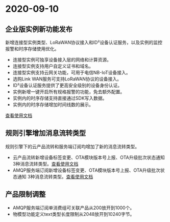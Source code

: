 # 2020-09-10

## 企业版实例新功能发布

新增连接型实例类型、LoRaWAN协议接入和ID²设备认证服务，以及实例的监控报警和时序存储使用优化。

-   连接型实例可独享设备接入层的网络和计算资源。
-   连接型实例支持用户自定义证书和域名。
-   连接型实例支持云网关功能，可用于电信NB-IoT设备接入。
-   选购Link WAN服务可支持LoRaWAN协议的设备接入。
-   ID²设备认证服务提供了更高安全级别的设备身份认证。
-   实例新增一键开启所有规格报警的功能，免去额外配置。
-   实例内的时序存储支持直接通过SDK写入数据。
-   实例内的时序存储增加时间线数的展示。

[查看使用文档](https://help.aliyun.com/document_detail/147356.html)

## 规则引擎增加消息流转类型

规则引擎下的云产品流转和服务端订阅均增加了新的消息流转类型。

-   云产品流转新增设备标签变更、OTA模块版本号上报、OTA升级批次状态通知 3种消息流转类型。[查看使用文档](https://help.aliyun.com/document_detail/42733.html)
-   AMQP服务端订阅新增设备标签变更、OTA模块版本号上报、OTA升级批次状态通知 3种消息流转类型。[查看使用文档](https://help.aliyun.com/document_detail/142376.html)

## 产品限制调整

-   AMQP服务端订阅单消费组可关联产品从200放开到1000个。
-   物模型功能定义text类型长度限制从2048放开到10240字节。

